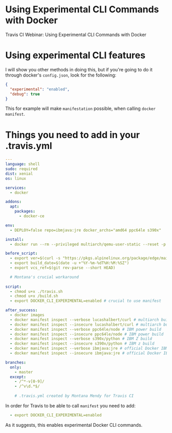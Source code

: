 # Using Experimental CLI Commands with Docker
Travis CI Webinar: Using Experimental CLI Commands with Docker

# Using experimental CLI features

I will show you other methods in doing this, but if you're going to do it through docker's `config.json`, look for the following:

```json
{
  "experimental": "enabled",
  "debug": true
}
```

This for example will make `manifestation` possible, when calling `docker manifest`.

# Things you need to add in your .travis.yml 

```yaml
---
language: shell
sudo: required
dist: xenial
os: linux

services:
  - docker

addons:
  apt:
    packages:
      - docker-ce

env:
  - DEPLOY=false repo=ibmjava:jre docker_archs="amd64 ppc64le s390x"

install:
  - docker run --rm --privileged multiarch/qemu-user-static --reset -p yes

before_script:
  - export ver=$(curl -s "https://pkgs.alpinelinux.org/package/edge/main/x86_64/curl" | grep -A3 Version | grep href | sed 's/<[^>]*>//g' | tr -d " ")
  - export build_date=$(date -u +"%Y-%m-%dT%H:%M:%SZ")
  - export vcs_ref=$(git rev-parse --short HEAD)

  # Montana's crucial workaround
  
script:
  - chmod u+x ./travis.sh
  - chmod u+x /build.sh
  - export DOCKER_CLI_EXPERIMENTAL=enabled # crucial to use manifest

after_success:
  - docker images
  - docker manifest inspect --verbose lucashalbert/curl # multiarch build
  - docker manifest inspect --insecure lucashalbert/curl # multiarch build 
  - docker manifest inspect --verbose ppc64le/node # IBM power build 
  - docker manifest inspect --insecure ppc64le/node # IBM power build 
  - docker manifest inspect --verbose s390x/python # IBM Z build 
  - docker manifest inspect --insecure s390x/python # IBM z build
  - docker manifest inspect --verbose ibmjava:jre # official Docker IBM Java (Multiarch) build
  - docker manifest inspect --insecure ibmjava:jre # official Docker IBM Java (Multiarch) build

branches:
  only:
    - master
  except:
    - /^*-v[0-9]/
    - /^v\d.*$/
    
    # .travis.yml created by Montana Mendy for Travis CI
 ```
 
 In order for Travis to be able to call `manifest` you need to add: 
 
 ```yaml
   - export DOCKER_CLI_EXPERIMENTAL=enabled
 ```
 
 As it suggests, this enables experimental Docker CLI commands.
